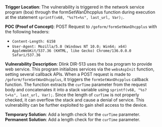 **Trigger Location**: The vulnerability is triggered in the network service program (boa) through the formSetWanDhcpplus function during execution at the statement `sprintf(v68, "%s?t=%s", last_url, Var);`.

**POC (Proof of Concept)**:
 POST Request to `/goform/formSetWanDhcpplus` with the following headers:

- `Content-Length: 6158`
- `User-Agent: Mozilla/5.0 (Windows NT 10.0; Win64; x64) AppleWebKit/537.36 (KHTML, like Gecko) Chrome/136.0.0.0 Safari/537.36`

**Vulnerability Description**:
 Dlink DIR-513 uses the boa program to provide web service. This program initializes services via the `websAspInit` function, setting several callback APIs. When a POST request is made to `/goform/formSetWanDhcpplus`, it triggers the `formSetWanDhcpplus` callback function. The function extracts the `curTime` parameter from the request body and concatenates it into a stack variable using `sprintf(v68, "%s?t=%s", last_url, Var);`. Since the length of `curTime` is not properly checked, it can overflow the stack and cause a denial of service. This vulnerability can be further exploited to gain shell access to the device.

**Temporary Solution**: Add a length check for the `curTime` parameter.
 **Permanent Solution**: Add a length check for the `curTime` parameter.